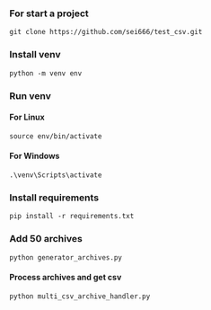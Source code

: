 ### For start a project
`git clone https://github.com/sei666/test_csv.git`

### Install venv
`python -m venv env`
### Run venv
#### For Linux
`source env/bin/activate`
#### For Windows
`.\venv\Scripts\activate`
### Install requirements
`pip install -r requirements.txt`
### Add 50 archives
`python generator_archives.py`
#### Process archives and get csv
`python multi_csv_archive_handler.py`